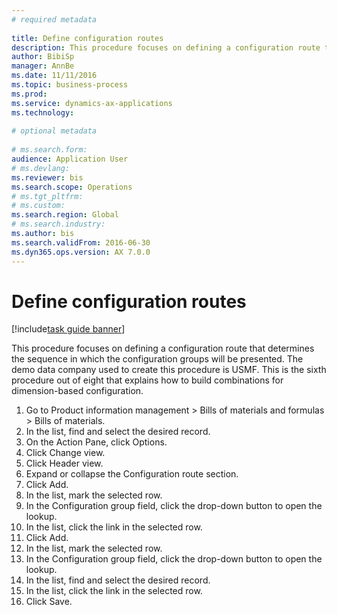 ```yaml
--- 
# required metadata 
 
title: Define configuration routes
description: This procedure focuses on defining a configuration route that determines the sequence in which the configuration groups will be presented. 
author: BibiSp
manager: AnnBe 
ms.date: 11/11/2016
ms.topic: business-process 
ms.prod:  
ms.service: dynamics-ax-applications 
ms.technology:  
 
# optional metadata 
 
# ms.search.form:   
audience: Application User 
# ms.devlang:  
ms.reviewer: bis
ms.search.scope: Operations 
# ms.tgt_pltfrm:  
# ms.custom:  
ms.search.region: Global
# ms.search.industry: 
ms.author: bis
ms.search.validFrom: 2016-06-30 
ms.dyn365.ops.version: AX 7.0.0 
---
```

# Define configuration routes

[!include[task guide banner](../../includes/task-guide-banner.md)]

This procedure focuses on defining a configuration route that determines the sequence in which the configuration groups will be presented. The demo data company used to create this procedure is USMF. This is the sixth procedure out of eight that explains how to build combinations for dimension-based configuration.

1. Go to Product information management > Bills of materials and formulas > Bills of materials.
2. In the list, find and select the desired record.
3. On the Action Pane, click Options.
4. Click Change view.
5. Click Header view.
6. Expand or collapse the Configuration route section.
7. Click Add.
8. In the list, mark the selected row.
9. In the Configuration group field, click the drop-down button to open the lookup.
10. In the list, click the link in the selected row.
11. Click Add.
12. In the list, mark the selected row.
13. In the Configuration group field, click the drop-down button to open the lookup.
14. In the list, find and select the desired record.
15. In the list, click the link in the selected row.
16. Click Save.

